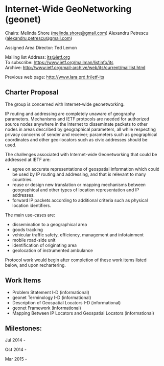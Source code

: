 Internet-Wide GeoNetworking (geonet)
====================================

Chairs:
  Melinda Shore (melinda.shore@gmail.com)
  Alexandru Petrescu (alexandru.petrescu@gmail.com)

Assigned Area Director:
  Ted Lemon

Mailing list
   Address: its@ietf.org  
   To subscribe: https://www.ietf.org/mailman/listinfo/its  
   Archive: http://www.ietf.org/mail-archive/web/its/current/maillist.html  

Previous web page: http://www.lara.prd.fr/ietf-its

Charter Proposal
----------------

The group is concerned with Internet-wide geonetworking.

IP routing and addressing are completely unaware of geography
parameters.  Mechanisms and IETF protocols are needed for authorized
source nodes anywhere in the Internet to disseminate packets to other
nodes in areas described by geographical parameters, all while
respecting privacy concerns of sender and receiver; parameters such as
geographical coordinates and other geo-locators such as civic
addresses should be used.

The challenges associated with Internet-wide Geonetworking that could
be addressed at IETF are:
* agree on accurate representations of geospatial information which
  could be used by IP routing and addressing, and that is relevant to
  many countries.
* reuse or design new translation or mapping mechanisms between
  geographical and other types of location representation and IP
  addresses.
* forward IP packets according to additional criteria such as physical
  location identifiers.

The main use-cases are:
* dissemination to a geographical area
* goods tracking
* vehicular traffic safety, efficiency, management and infotainment
* mobile road-side unit
* identification of originating area
* geolocation of instrumented ambulance

Protocol work would begin after completion of these work items listed
below, and upon rechartering.

Work Items
----------
* Problem Statement I-D (informational)
* geonet Terminology I-D (informational)
* Description of Geospatial Locators I-D (informational)
* geonet Framework  (informational)
* Mapping Between IP Locators and Geospatial Locators (informational)

Milestones:
----------
  Jul 2014 -

  Oct 2014 -

  Mar 2015 -

